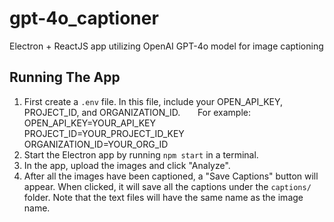 # gpt-4o_captioner
Electron + ReactJS app utilizing OpenAI GPT-4o model for image captioning

## Running The App
1. First create a `.env` file. In this file, include your OPEN_API_KEY, PROJECT_ID, and ORGANIZATION_ID.
&nbsp;&nbsp;&nbsp;&nbsp;&nbsp;&nbsp;For example:  
OPEN_API_KEY=YOUR_API_KEY  
PROJECT_ID=YOUR_PROJECT_ID_KEY  
ORGANIZATION_ID=YOUR_ORG_ID  
2. Start the Electron app by running `npm start` in a terminal.
3. In the app, upload the images and click "Analyze".
4. After all the images have been captioned, a "Save Captions" button will appear. When clicked, it will save all the captions under the `captions/` folder. Note that the text files will have the same name as the image name. 